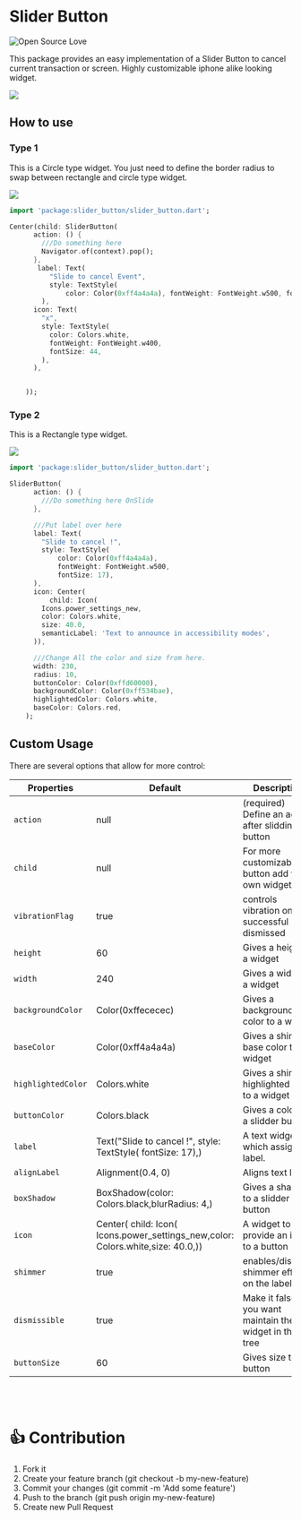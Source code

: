 # Slider Button
![Open Source Love](https://badges.frapsoft.com/os/v2/open-source.svg?v=103)

This package provides an easy implementation of a Slider Button to cancel current transaction or screen.
Highly customizable iphone alike looking widget.

<p>
    <img src="https://github.com/anirudhsharma392/Slider-Button/blob/master/screenshots/button_3.gif?raw=true"/>

</p>

## How to use
### Type 1
This is a Circle type widget.
You just need to define the border radius to swap between rectangle and circle type widget.

<p>
    <img src="https://github.com/anirudhsharma392/Slider-Button/blob/master/screenshots/button_1.gif?raw=true"/>

</p>

```dart
import 'package:slider_button/slider_button.dart';

```

```dart
Center(child: SliderButton(
      action: () {
        ///Do something here
        Navigator.of(context).pop();
      },
       label: Text(
          "Slide to cancel Event",
          style: TextStyle(
              color: Color(0xff4a4a4a), fontWeight: FontWeight.w500, fontSize: 17),
        ),
      icon: Text(
        "x",
        style: TextStyle(
          color: Colors.white,
          fontWeight: FontWeight.w400,
          fontSize: 44,
        ),
      ),


    ));

```
### Type 2

This is a Rectangle type widget.

<p>
    <img src="https://github.com/anirudhsharma392/Slider-Button/blob/master/screenshots/button_2.gif?raw=true"/>

</p>

```dart
import 'package:slider_button/slider_button.dart';

```

```dart
SliderButton(
      action: () {
        ///Do something here OnSlide
      },

      ///Put label over here
      label: Text(
        "Slide to cancel !",
        style: TextStyle(
            color: Color(0xff4a4a4a),
            fontWeight: FontWeight.w500,
            fontSize: 17),
      ),
      icon: Center(
          child: Icon(
        Icons.power_settings_new,
        color: Colors.white,
        size: 40.0,
        semanticLabel: 'Text to announce in accessibility modes',
      )),

      ///Change All the color and size from here.
      width: 230,
      radius: 10,
      buttonColor: Color(0xffd60000),
      backgroundColor: Color(0xff534bae),
      highlightedColor: Colors.white,
      baseColor: Colors.red,
    );
```

## Custom Usage
There are several options that allow for more control:

|  Properties  |   Default   |   Description   |
|--------------|-----------------|--------------|
| `action` | null | (required) Define an action after slidding a button |
| `child` | null | For more customizable button add your own widget |
| `vibrationFlag` | true | controls vibration on successful dismissed |
| `height` | 60 | Gives a height to a widget |
| `width` | 240 | Gives a width to a widget |
| `backgroundColor` | Color(0xffececec) | Gives a background color to a widget |
| `baseColor` | Color(0xff4a4a4a) | Gives a shimmer base color to a widget |
| `highlightedColor` | Colors.white | Gives a shimmer highlighted color  to a widget |
| `buttonColor` | Colors.black | Gives a color to a slidder button |
| `label` | Text("Slide to cancel !", style: TextStyle( fontSize: 17),) | A text widget which assigns a label. |
| `alignLabel` | Alignment(0.4, 0) | Aligns text label |
| `boxShadow` | BoxShadow(color: Colors.black,blurRadius: 4,) | Gives a shadow to a slidder button |
| `icon` | Center( child: Icon( Icons.power_settings_new,color: Colors.white,size: 40.0,)) | A widget to provide an icon to a button |
| `shimmer` | true | enables/disables shimmer effect on the label |
| `dismissible` | true | Make it false if you want maintain the widget in the tree |
| `buttonSize` | 60 | Gives size to a button |

<br>
<br>


# 👍 Contribution
1. Fork it
2. Create your feature branch (git checkout -b my-new-feature)
3. Commit your changes (git commit -m 'Add some feature')
4. Push to the branch (git push origin my-new-feature)
5. Create new Pull Request

